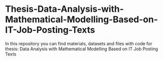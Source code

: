 # Thesis-Data-Analysis-with-Mathematical-Modelling-Based-on-IT-Job-Posting-Texts
In this repository you can find materials, datasets and files with code for thesis: Data Analysis with Mathematical Modelling Based on IT Job Posting Texts
